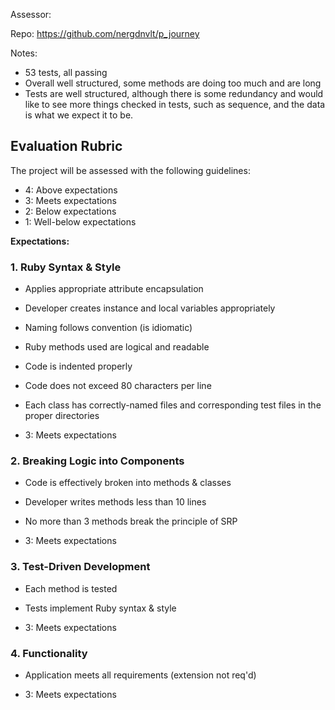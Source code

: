 Assessor:

Repo: https://github.com/nergdnvlt/p_journey

Notes: 
* 53 tests, all passing
* Overall well structured, some methods are doing too much and are long
* Tests are well structured, although there is some redundancy and would
like to see more things checked in tests, such as sequence, and the data is
what we expect it to be.

## Evaluation Rubric

The project will be assessed with the following guidelines:

* 4: Above expectations
* 3: Meets expectations
* 2: Below expectations
* 1: Well-below expectations

**Expectations:**

### 1. Ruby Syntax & Style

* Applies appropriate attribute encapsulation  
* Developer creates instance and local variables appropriately
* Naming follows convention (is idiomatic)
* Ruby methods used are logical and readable
* Code is indented properly
* Code does not exceed 80 characters per line
* Each class has correctly-named files and corresponding test files in the proper directories

* 3: Meets expectations

### 2. Breaking Logic into Components

* Code is effectively broken into methods & classes
* Developer writes methods less than 10 lines
* No more than 3 methods break the principle of SRP

* 3: Meets expectations

### 3. Test-Driven Development

* Each method is tested  
* Tests implement Ruby syntax & style   

* 3: Meets expectations

### 4. Functionality

* Application meets all requirements (extension not req'd)

* 3: Meets expectations